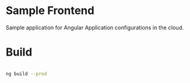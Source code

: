 # Sample Frontend

Sample application for Angular Application configurations in the cloud.

# Build

```bash

ng build --prod

```
